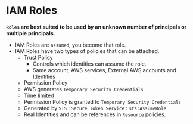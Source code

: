 # IAM Roles
**`Roles` are best suited to be used by an unknown number of principals or multiple principals.**
* IAM Roles are `assumed`, you become that role.
* IAM Roles have two types of policies that can be attached.
  * Trust Policy
    * Controls which identities can assume the role.
    * Same account, AWS services, External AWS accounts and Identities
  * Permission Policy
  * AWS generates `Temporary Security Credentials`
  * Time limited
  * Permission Policy is granted to `Temporary Security Credentials`
  * Generated by `STS` : `Secure Token Service` : `sts:AssumeRole`
  * Real Identities and can be references in `Resource` policies.